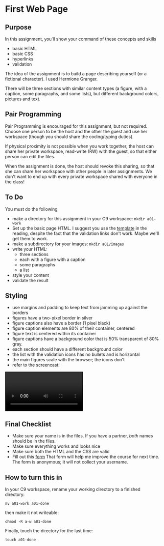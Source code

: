 # First Web Page

## Purpose

In this assignment, you'll show your command of these concepts and skills

* basic HTML
* basic CSS
* hyperlinks
* validation

The idea of the assignment is to build a page describing yourself (or a
fictional character). I used Hermione Granger.

There will be three sections with similar content types (a figure, with a
caption, some paragraphs, and some lists), but different background
colors, pictures and text.

## Pair Programming

Pair Programming is encouraged for this assignment, but not
required. Choose one person to be the host and the other the guest and use
her workspace (though you should share the coding/typing duties).

If physical proximity is not possible when you work together, the host can
share her private workspace, read-write (RW) with the guest, so that
either person can edit the files.

When the assignment is done, the host should revoke this sharing, so that
she can share her workspace with other people in later assignments. We
don't want to end up with every private workspace shared with everyone in
the class!

## To Do

You must do the following

* make a directory for this assignment in your C9 workspace:
`mkdir a01-work`
* Set up the basic page HTML. I suggest you use the
  [template](../../reading/template.html) in the reading, despite the fact that the validation
  links don't work. Maybe we'll get them to work.
* make a subdirectory for your images: `mkdir a01/images`
* write your HTML:
    * three sections
    * each with a figure with a caption
    * some paragraphs
    * a list
* style your content    
* validate the result

## Styling

* use margins and padding to keep text from jamming up against the borders
* figures have a two-pixel border in silver
* figure captions also have a border (1 pixel black)
* figure caption elements are 80% of their container, centered
* figure text is centered within its container
* figure captions have a background color that is 50% transparent of 80% gray.
* each section should have a different background color
* the list with the validation icons has no bullets and is horizontal
* the main figures scale with the browser; the icons don't
* refer to the screencast:

<video controls style="width:50%;border:1px solid black">
    <source src="a01.mp4" type="video/mp4">
    Your browser doesn't support the video tag
</video>

## Final Checklist

* Make sure your name is in the files. If you have a partner, *both* names should be in the files.
* Make sure everything works and looks nice
* Make sure both the HTML and the CSS are valid
* Fill out this [form](https://docs.google.com/a/wellesley.edu/forms/d/e/1FAIpQLSeaobYag3lesSo10kQqN2ViO1xJi4IqIkbrIVlIyglfbuhZ0g/viewform) That form will help me improve the course for next time. The form is anonymous; it will not collect your username.

## How to turn this in

In your C9 workspace, rename your working directory to a finished directory:

`mv a01-work a01-done`

then make it not writeable:

`chmod -R a-w a01-done`

Finally, touch the directory for the last time:

`touch a01-done`

